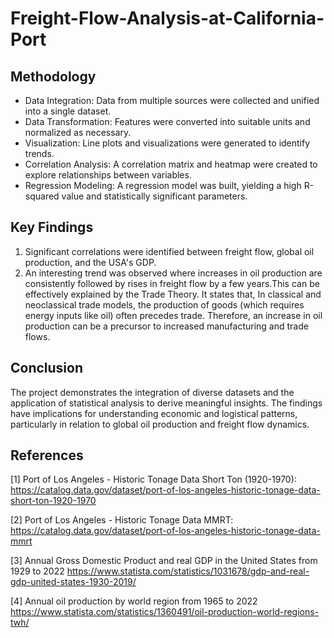 # Freight-Flow-Analysis-at-California-Port

## Methodology
- Data Integration: Data from multiple sources were collected and unified into a single dataset.
- Data Transformation: Features were converted into suitable units and normalized as necessary.
- Visualization: Line plots and visualizations were generated to identify trends.
- Correlation Analysis: A correlation matrix and heatmap were created to explore relationships between variables.
- Regression Modeling: A regression model was built, yielding a high R-squared value and statistically significant parameters.

## Key Findings
1) Significant correlations were identified between freight flow, global oil production, and the USA's GDP.
2) An interesting trend was observed where increases in oil production are consistently followed by rises in freight flow by a few years.This can be effectively explained by the Trade Theory. It states that, In classical and neoclassical trade models, the production of goods (which requires energy inputs like oil) often precedes trade. Therefore, an increase in oil production can be a precursor to increased manufacturing and trade flows.

## Conclusion
The project demonstrates the integration of diverse datasets and the application of statistical analysis to derive meaningful insights. The findings have implications for understanding economic and logistical patterns, particularly in relation to global oil production and freight flow dynamics.

## References
[1] Port of Los Angeles - Historic Tonage Data Short Ton (1920-1970):
https://catalog.data.gov/dataset/port-of-los-angeles-historic-tonage-data-short-ton-1920-1970

[2] Port of Los Angeles - Historic Tonage Data MMRT:
https://catalog.data.gov/dataset/port-of-los-angeles-historic-tonage-data-mmrt

[3] Annual Gross Domestic Product and real GDP in the United States from 1929 to 2022
https://www.statista.com/statistics/1031678/gdp-and-real-gdp-united-states-1930-2019/

[4] Annual oil production by world region from 1965 to 2022
https://www.statista.com/statistics/1360491/oil-production-world-regions-twh/
